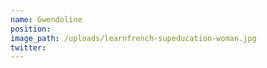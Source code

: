 ```yaml
---
name: Gwendoline
position:
image_path: /uploads/learnfrench-supeducation-woman.jpg
twitter:
---
```


